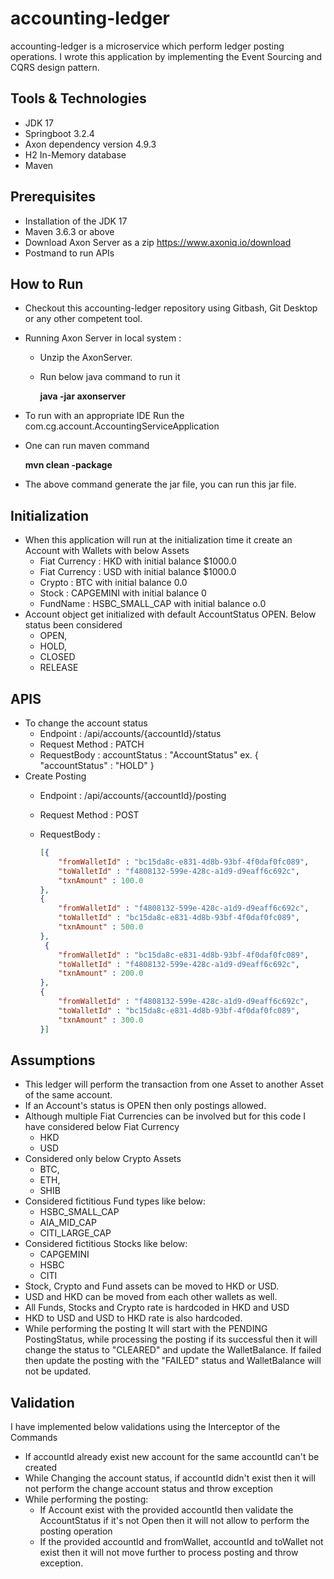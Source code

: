 # accounting-ledger

accounting-ledger is a microservice which perform ledger posting operations. I wrote this application by implementing the Event Sourcing and CQRS design pattern.

## Tools & Technologies
* JDK 17
* Springboot 3.2.4
* Axon dependency version 4.9.3
* H2 In-Memory database
* Maven

## Prerequisites
* Installation of the JDK 17
* Maven 3.6.3 or above
* Download Axon Server as a zip https://www.axoniq.io/download
* Postmand to run APIs

## How to Run
* Checkout this accounting-ledger repository using Gitbash, Git Desktop or any other competent tool.
* Running Axon Server in local system :
    * Unzip the AxonServer.
    * Run below java command to run it
      
        **java -jar axonserver**
* To run with an appropriate IDE
  Run the com.cg.account.AccountingServiceApplication
* One can run maven command 

  **mvn clean -package**
* The above command generate the jar file, you can run this jar file.


## Initialization
* When this application will run at the initialization time it create an Account with Wallets with below Assets
  * Fiat Currency : HKD with initial balance $1000.0
  * Fiat Currency : USD with initial balance $1000.0
  * Crypto : BTC with initial balance 0.0
  * Stock : CAPGEMINI with initial balance 0
  * FundName : HSBC_SMALL_CAP with initial balance o.0
* Account object get initialized with default AccountStatus OPEN. Below status been considered
  * OPEN,
  * HOLD,
  * CLOSED
  * RELEASE 
    
## APIS
* To change the account status 
  * Endpoint : /api/accounts/{accountId}/status
  * Request Method : PATCH
  * RequestBody : accountStatus : "AccountStatus"  ex. { "accountStatus" : "HOLD" }
* Create Posting
  * Endpoint : /api/accounts/{accountId}/posting
  * Request Method : POST
  * RequestBody : 
  
    ```json
    [{
        "fromWalletId" : "bc15da8c-e831-4d8b-93bf-4f0daf0fc089",
        "toWalletId" : "f4808132-599e-428c-a1d9-d9eaff6c692c",
        "txnAmount" : 100.0
    },
    {
        "fromWalletId" : "f4808132-599e-428c-a1d9-d9eaff6c692c",
        "toWalletId" : "bc15da8c-e831-4d8b-93bf-4f0daf0fc089",
        "txnAmount" : 500.0
    },
     {
        "fromWalletId" : "bc15da8c-e831-4d8b-93bf-4f0daf0fc089",
        "toWalletId" : "f4808132-599e-428c-a1d9-d9eaff6c692c",
        "txnAmount" : 200.0
    },
    {
        "fromWalletId" : "f4808132-599e-428c-a1d9-d9eaff6c692c",
        "toWalletId" : "bc15da8c-e831-4d8b-93bf-4f0daf0fc089",
        "txnAmount" : 300.0
    }]
    
## Assumptions
* This ledger will perform the transaction from one Asset to another Asset of the same account.
* If an Account's status is OPEN then only postings allowed.
* Although multiple Fiat Currencies can be involved but for this code I have considered below Fiat Currency
  * HKD
  * USD
* Considered only below Crypto Assets
  * BTC,
  * ETH,
  * SHIB
* Considered fictitious Fund types like below:
  * HSBC_SMALL_CAP
  * AIA_MID_CAP
  * CITI_LARGE_CAP
* Considered fictitious Stocks like below:
  * CAPGEMINI
  * HSBC
  * CITI
* Stock, Crypto and Fund assets can be moved to HKD or USD.
* USD and HKD can be moved from each other wallets as well.
* All Funds, Stocks and Crypto rate is hardcoded in HKD and USD
* HKD to USD and USD to HKD rate is also hardcoded.
* While performing the posting It will start with the PENDING PostingStatus, while processing the posting if its successful then it will change the status to "CLEARED" and update the WalletBalance. If failed then update the posting with the "FAILED" status and WalletBalance will not be updated. 

## Validation
I have implemented below validations using the Interceptor of the Commands
* If accountId already exist new account for the same accountId can't be created
* While Changing the account status, if accountId didn't exist then it will not perform the change account status and throw exception
* While performing the posting:
  * If Account exist with the provided accountId then validate the AccountStatus if it's not Open then it will not allow to perform the posting operation
  * If the provided accountId and fromWallet, accountId and toWallet not exist then it will not move further to process posting and throw exception.
